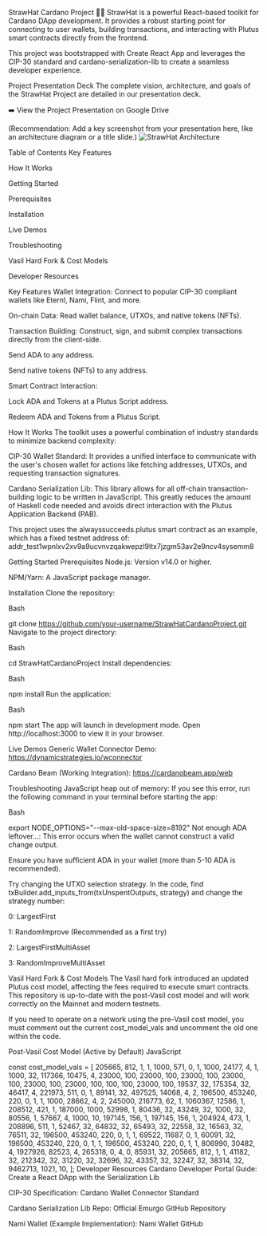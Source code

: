 StrawHat Cardano Project 🏴‍☠️
StrawHat is a powerful React-based toolkit for Cardano DApp development. It provides a robust starting point for connecting to user wallets, building transactions, and interacting with Plutus smart contracts directly from the frontend.

This project was bootstrapped with Create React App and leverages the CIP-30 standard and cardano-serialization-lib to create a seamless developer experience.

Project Presentation Deck
The complete vision, architecture, and goals of the StrawHat Project are detailed in our presentation deck.

➡️ View the Project Presentation on Google Drive

(Recommendation: Add a key screenshot from your presentation here, like an architecture diagram or a title slide.)
![StrawHat Architecture](link-to-your-image.png)

Table of Contents
Key Features

How It Works

Getting Started

Prerequisites

Installation

Live Demos

Troubleshooting

Vasil Hard Fork & Cost Models

Developer Resources

Key Features
Wallet Integration: Connect to popular CIP-30 compliant wallets like Eternl, Nami, Flint, and more.

On-chain Data: Read wallet balance, UTXOs, and native tokens (NFTs).

Transaction Building: Construct, sign, and submit complex transactions directly from the client-side.

Send ADA to any address.

Send native tokens (NFTs) to any address.

Smart Contract Interaction:

Lock ADA and Tokens at a Plutus Script address.

Redeem ADA and Tokens from a Plutus Script.

How It Works
The toolkit uses a powerful combination of industry standards to minimize backend complexity:

CIP-30 Wallet Standard: It provides a unified interface to communicate with the user's chosen wallet for actions like fetching addresses, UTXOs, and requesting transaction signatures.

Cardano Serialization Lib: This library allows for all off-chain transaction-building logic to be written in JavaScript. This greatly reduces the amount of Haskell code needed and avoids direct interaction with the Plutus Application Backend (PAB).

This project uses the alwayssucceeds.plutus smart contract as an example, which has a fixed testnet address of:
addr_test1wpnlxv2xv9a9ucvnvzqakwepzl9ltx7jzgm53av2e9ncv4sysemm8

Getting Started
Prerequisites
Node.js: Version v14.0 or higher.

NPM/Yarn: A JavaScript package manager.

Installation
Clone the repository:

Bash

git clone https://github.com/your-username/StrawHatCardanoProject.git
Navigate to the project directory:

Bash

cd StrawHatCardanoProject
Install dependencies:

Bash

npm install
Run the application:

Bash

npm start
The app will launch in development mode. Open http://localhost:3000 to view it in your browser.

Live Demos
Generic Wallet Connector Demo: https://dynamicstrategies.io/wconnector

Cardano Beam (Working Integration): https://cardanobeam.app/web

Troubleshooting
JavaScript heap out of memory: If you see this error, run the following command in your terminal before starting the app:

Bash

export NODE_OPTIONS="--max-old-space-size=8192"
Not enough ADA leftover...: This error occurs when the wallet cannot construct a valid change output.

Ensure you have sufficient ADA in your wallet (more than 5-10 ADA is recommended).

Try changing the UTXO selection strategy. In the code, find txBuilder.add_inputs_from(txUnspentOutputs, strategy) and change the strategy number:

0: LargestFirst

1: RandomImprove (Recommended as a first try)

2: LargestFirstMultiAsset

3: RandomImproveMultiAsset

Vasil Hard Fork & Cost Models
The Vasil hard fork introduced an updated Plutus cost model, affecting the fees required to execute smart contracts. This repository is up-to-date with the post-Vasil cost model and will work correctly on the Mainnet and modern testnets.

If you need to operate on a network using the pre-Vasil cost model, you must comment out the current cost_model_vals and uncomment the old one within the code.

Post-Vasil Cost Model (Active by Default)
JavaScript

const cost_model_vals = [
    205665, 812, 1, 1, 1000, 571, 0, 1, 1000, 24177, 4, 1, 1000, 32, 117366,
    10475, 4, 23000, 100, 23000, 100, 23000, 100, 23000, 100, 23000, 100, 23000,
    100, 100, 100, 23000, 100, 19537, 32, 175354, 32, 46417, 4, 221973, 511, 0, 1,
    89141, 32, 497525, 14068, 4, 2, 196500, 453240, 220, 0, 1, 1, 1000, 28662, 4,
    2, 245000, 216773, 62, 1, 1060367, 12586, 1, 208512, 421, 1, 187000, 1000,
    52998, 1, 80436, 32, 43249, 32, 1000, 32, 80556, 1, 57667, 4, 1000, 10,
    197145, 156, 1, 197145, 156, 1, 204924, 473, 1, 208896, 511, 1, 52467, 32,
    64832, 32, 65493, 32, 22558, 32, 16563, 32, 76511, 32, 196500, 453240, 220, 0,
    1, 1, 69522, 11687, 0, 1, 60091, 32, 196500, 453240, 220, 0, 1, 1, 196500,
    453240, 220, 0, 1, 1, 806990, 30482, 4, 1927926, 82523, 4, 265318, 0, 4, 0,
    85931, 32, 205665, 812, 1, 1, 41182, 32, 212342, 32, 31220, 32, 32696, 32,
    43357, 32, 32247, 32, 38314, 32, 9462713, 1021, 10,
];
Developer Resources
Cardano Developer Portal Guide: Create a React DApp with the Serialization Lib

CIP-30 Specification: Cardano Wallet Connector Standard

Cardano Serialization Lib Repo: Official Emurgo GitHub Repository

Nami Wallet (Example Implementation): Nami Wallet GitHub